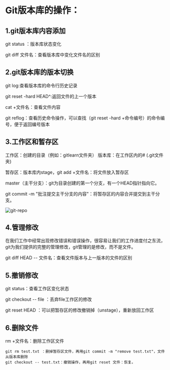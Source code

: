 # Git版本库的操作：

## 1.git版本库内容添加

git status ：版本库状态变化

git diff  文件名：查看版本库中变化文件名的区别

## 2.git版本库的版本切换

git log:查看版本库的命令行历史记录

git reset -hard HEAD^:返回文件的上一个版本

cat +文件名：查看文件内容

git reflog：查看历史命令操作，可以查找（git reset -hard +命令编号）的命令编号，便于返回编号版本

## 3.工作区和暂存区

工作区：创建的目录（例如：gitlearn文件夹）
版本库：在工作区内的# (.git文件夹)

暂存区：版本库内stage，git add +文件名：将文件放入暂存区

master（主干分支）：git为目录创建的第一个分支，有一个HEAD指针指向它。

git commit  -m "批注提交主干分支的内容"：将暂存区的内容合并提交到主干分支。

![git-repo](https://www.liaoxuefeng.com/files/attachments/919020037470528/0)

## 4.管理修改

  在我们工作中经常出现修改错误和错误操作，很容易让我们的工作进度付之东流，git为我们提供的完整的管理修改，git管理的是修改，而不是文件。

git diff HEAD -- 文件名：查看文件版本与上一版本的文件的区别

## 5.撤销修改

  git status：查看工作区变化状态

git checkout -- file ：丢弃file工作区的修改

git reset HEAD  <file>：可以把暂存区的修改撤销掉（unstage），重新放回工作区

## 6.删除文件

rm +文件名：删除工作区文件

```
git rm test.txt ：删掉暂存区文件，再用git commit -m "remove test.txt"，文件从版本库删除
git checkout -- test.txt：撤销操作，再用git reset 文件：恢复。
```